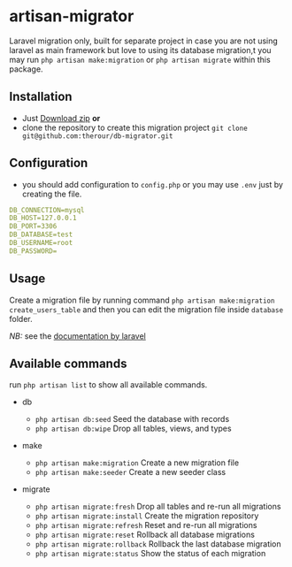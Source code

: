 # artisan-migrator

Laravel migration only, built for separate project in case you are not using laravel as main framework but love to using its database migration,t
you may run `php artisan make:migration` or `php artisan migrate` within this package.

## Installation
- Just [Download zip](https://github.com/therour/db-migrator/archive/master.zip) **or**
- clone the repository to create this migration project `git clone git@github.com:therour/db-migrator.git`

## Configuration
- you should add configuration to `config.php` or you may use `.env` just by creating the file.
```yaml
DB_CONNECTION=mysql
DB_HOST=127.0.0.1
DB_PORT=3306
DB_DATABASE=test
DB_USERNAME=root
DB_PASSWORD=
```

## Usage

Create a migration file by running command
`php artisan make:migration create_users_table`
and then you can edit the migration file inside `database` folder.

*NB:* see the [documentation by laravel](https://laravel.com/docs/6.x/migrations)

## Available commands
run `php artisan list` to show all available commands.
- db
  * `php artisan db:seed` Seed the database with records
  * `php artisan db:wipe` Drop all tables, views, and types

- make
  * `php artisan make:migration` Create a new migration file
  * `php artisan make:seeder` Create a new seeder class

- migrate
  * `php artisan migrate:fresh` Drop all tables and re-run all migrations
  * `php artisan migrate:install` Create the migration repository
  * `php artisan migrate:refresh` Reset and re-run all migrations
  * `php artisan migrate:reset` Rollback all database migrations
  * `php artisan migrate:rollback` Rollback the last database migration
  * `php artisan migrate:status` Show the status of each migration
